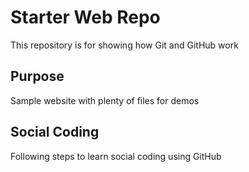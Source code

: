 # Starter Web Repo

This repository is for showing how Git and GitHub work

## Purpose

Sample website with plenty of files for demos

## Social Coding

Following steps to learn social coding using GitHub
